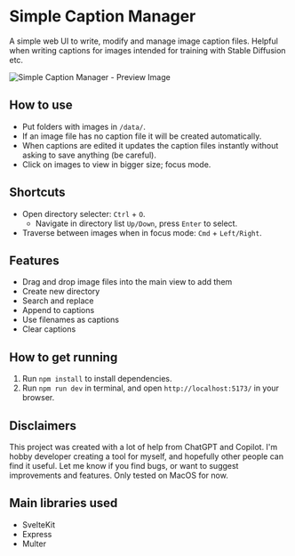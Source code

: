 # Simple Caption Manager
A simple web UI to write, modify and manage image caption files. Helpful when writing captions for images intended for training with Stable Diffusion etc.

![Simple Caption Manager - Preview Image](https://user-images.githubusercontent.com/6050484/237302030-895b87da-6c31-4cad-88d8-97f22e3179af.png)


## How to use
* Put folders with images in `/data/`. 
* If an image file has no caption file it will be created automatically.
* When captions are edited it updates the caption files instantly without asking to save anything (be careful).
* Click on images to view in bigger size; focus mode.

## Shortcuts
* Open directory selecter:  `Ctrl` + `O`.
  * Navigate in directory list `Up/Down`, press `Enter` to select.
* Traverse between images when in focus mode: `Cmd` + `Left/Right`.

## Features
* Drag and drop image files into the main view to add them
* Create new directory
* Search and replace
* Append to captions
* Use filenames as captions
* Clear captions

## How to get running
1. Run `npm install` to install dependencies.
2. Run `npm run dev` in terminal, and open `http://localhost:5173/` in your browser.

## Disclaimers
This project was created with a lot of help from ChatGPT and Copilot. I'm hobby developer creating a tool for myself, and hopefully other people can find it useful. Let me know if you find bugs, or want to suggest improvements and features. Only tested on MacOS for now.

## Main libraries used
* SvelteKit
* Express
* Multer